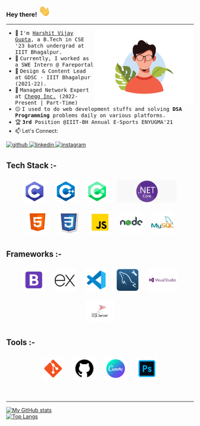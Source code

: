 ### Hey there! <img src="https://github.com/harshitvijaygupta/harshitvijaygupta/blob/main/Hi.gif?raw=true" width="32px">

<hr>

<img align="right" alt="GIF" height="200px" src="https://github.com/harshitvijaygupta/mysite/blob/main/img/pf-img.png"/>


- :school: <samp>I'm [Harshit Vijay Gupta](https://harshitvijaygupta.github.io/mysite/), a B.Tech in CSE '23 batch undergrad at IIIT Bhagalpur.</samp>
- 🚩 <samp>Currently, I worked as a SWE Intern @ Fareportal</samp>
- 🚩 <samp>Design & Content Lead at GDSC - IIIT Bhagalpur (2021-22).</samp>
- 👝 <samp>Managed Network Expert at [Chegg Inc.](https://www.cheggindia.com/) (2022-Present | Part-Time)</samp>
- :neutral_face: <samp>I used to do web development stuffs and solving **DSA Programming** problems daily on various platforms.</samp>
- 🏆 <samp> **3rd** Position @IIIT-BH Annual E-Sports ENYUGMA'21</samp>
- 📫 Let's Connect: 
 <a href="https://github.com/harshitvijaygupta" target="_blank">
<img src=https://img.shields.io/badge/github-%2324292e.svg?&style=for-the-badge&logo=github&logoColor=white alt=github style="margin-bottom: 5px;" />
</a>
<a href="https://linkedin.com/in/harshit-vijay-gupta/" target="_blank">
<img src=https://img.shields.io/badge/linkedin-%231E77B5.svg?&style=for-the-badge&logo=linkedin&logoColor=white alt=linkedin style="margin-bottom: 5px;" />
</a>
<a href="https://instagram.com/hvgupta17/" target="_blank">
<img src=https://img.shields.io/badge/instagram-%23000000.svg?&style=for-the-badge&logo=instagram&logoColor=darkpink alt=instagram style="margin-bottom: 5px;" />
</a> 

<br/>


## Tech Stack :-  
<div align="center">  
  <img style="margin: 10px" src="images/c.png" alt="C" height="60" />
  <img style="margin: 10px" src="images/c++.png" alt="C++" height="60" />
  <img style="margin: 10px" src="images/csharp.png" alt="C#" height="60" />
  <img style="margin: 10px" src="images/aspNet.png" alt="AspNet" height="60" />
  <img style="margin: 10px" src="images/html5.png" alt="HTML" height="60" />
  <img style="margin: 10px" src="images/css3.png" alt="CSS" height="60" />
  <img style="margin: 10px" src="images/javascript.png" alt="JavaScript" height="60" />
  <img style="margin: 10px" src="images/nodejs.png" alt="NodeJS" height="60" />  
  <img style="margin: 10px" src="images/mysql.png" alt="MySQL" height="60" />
</div>

## Frameworks :-
<div align="center">
  <img style="margin: 10px" src="images/bootstrap.png" alt="Bootstrap" height="60" />
  <img style="margin: 10px" src="images/express.png" alt="Express" height="60" />
  <img style="margin: 10px" src="images/vscode.png" alt="VS Code" height="60" />
  <img style="margin: 10px" src="images/mysql-workbench.png" alt="MySQL Workbench" height="60" />
  <img style="margin: 10px" src="images/visualStudio.jpg" alt="VisualStudio" height="60" />
  <img style="margin: 10px" src="images/sql-server.jpg" alt="SQL Server" height="60" />
</div>

## Tools :-
<div align="center">
  <img style="margin: 10px" src="images/git.png" alt="Git" height="60" />
  <img style="margin: 10px" src="images/github.png" alt="GitHub" height="60" />
  <img style="margin: 10px" src="images/canva.png" alt="Canva" height="60" />
  <img style="margin: 10px" src="images/photoshop.png" alt="Adobe Photoshop" height="60" />
</div>

<br><hr>
  [![My GitHub stats](https://github-readme-stats.vercel.app/api?username=harshitvijaygupta&show_icons=true&theme=highcontrast&hide=contribs)](https://github.com/anuraghazra/github-readme-stats)
  <br>
  [![Top Langs](https://github-readme-stats.vercel.app/api/top-langs/?username=harshitvijaygupta&layout=compact)](https://github.com/anuraghazra/github-readme-stats)
